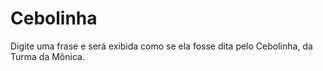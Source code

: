 # Cebolinha
Digite uma frase e será exibida como se ela fosse dita pelo Cebolinha, da Turma da Mônica.
